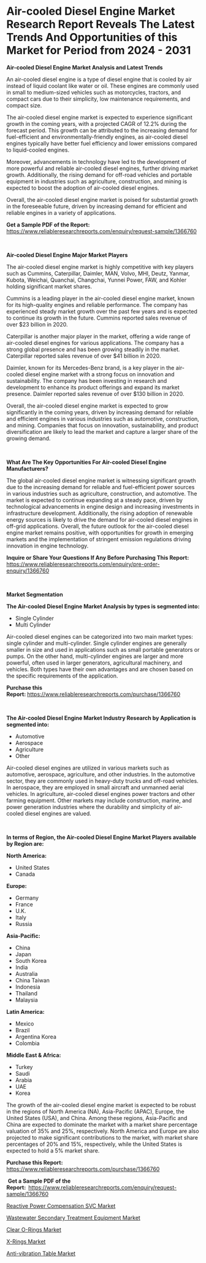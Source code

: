 <p><h1>Air-cooled Diesel Engine Market Research Report Reveals The Latest Trends And Opportunities of this Market for Period from 2024 - 2031</h1></p><p><strong>Air-cooled Diesel Engine Market Analysis and Latest Trends</strong></p>
<p><p>An air-cooled diesel engine is a type of diesel engine that is cooled by air instead of liquid coolant like water or oil. These engines are commonly used in small to medium-sized vehicles such as motorcycles, tractors, and compact cars due to their simplicity, low maintenance requirements, and compact size.</p><p>The air-cooled diesel engine market is expected to experience significant growth in the coming years, with a projected CAGR of 12.2% during the forecast period. This growth can be attributed to the increasing demand for fuel-efficient and environmentally-friendly engines, as air-cooled diesel engines typically have better fuel efficiency and lower emissions compared to liquid-cooled engines.</p><p>Moreover, advancements in technology have led to the development of more powerful and reliable air-cooled diesel engines, further driving market growth. Additionally, the rising demand for off-road vehicles and portable equipment in industries such as agriculture, construction, and mining is expected to boost the adoption of air-cooled diesel engines.</p><p>Overall, the air-cooled diesel engine market is poised for substantial growth in the foreseeable future, driven by increasing demand for efficient and reliable engines in a variety of applications.</p></p>
<p><strong>Get a Sample PDF of the Report:&nbsp;</strong> <a href="https://www.reliableresearchreports.com/enquiry/request-sample/1366760">https://www.reliableresearchreports.com/enquiry/request-sample/1366760</a></p>
<p>&nbsp;</p>
<p><strong>Air-cooled Diesel Engine Major Market Players</strong></p>
<p><p>The air-cooled diesel engine market is highly competitive with key players such as Cummins, Caterpillar, Daimler, MAN, Volvo, MHI, Deutz, Yanmar, Kubota, Weichai, Quanchai, Changchai, Yunnei Power, FAW, and Kohler holding significant market shares.</p><p>Cummins is a leading player in the air-cooled diesel engine market, known for its high-quality engines and reliable performance. The company has experienced steady market growth over the past few years and is expected to continue its growth in the future. Cummins reported sales revenue of over $23 billion in 2020.</p><p>Caterpillar is another major player in the market, offering a wide range of air-cooled diesel engines for various applications. The company has a strong global presence and has been growing steadily in the market. Caterpillar reported sales revenue of over $41 billion in 2020.</p><p>Daimler, known for its Mercedes-Benz brand, is a key player in the air-cooled diesel engine market with a strong focus on innovation and sustainability. The company has been investing in research and development to enhance its product offerings and expand its market presence. Daimler reported sales revenue of over $130 billion in 2020.</p><p>Overall, the air-cooled diesel engine market is expected to grow significantly in the coming years, driven by increasing demand for reliable and efficient engines in various industries such as automotive, construction, and mining. Companies that focus on innovation, sustainability, and product diversification are likely to lead the market and capture a larger share of the growing demand.</p></p>
<p>&nbsp;</p>
<p><strong>What Are The Key Opportunities For Air-cooled Diesel Engine Manufacturers?</strong></p>
<p><p>The global air-cooled diesel engine market is witnessing significant growth due to the increasing demand for reliable and fuel-efficient power sources in various industries such as agriculture, construction, and automotive. The market is expected to continue expanding at a steady pace, driven by technological advancements in engine design and increasing investments in infrastructure development. Additionally, the rising adoption of renewable energy sources is likely to drive the demand for air-cooled diesel engines in off-grid applications. Overall, the future outlook for the air-cooled diesel engine market remains positive, with opportunities for growth in emerging markets and the implementation of stringent emission regulations driving innovation in engine technology.</p></p>
<p><strong>Inquire or Share Your Questions If Any Before Purchasing This Report:</strong> <a href="https://www.reliableresearchreports.com/enquiry/pre-order-enquiry/1366760">https://www.reliableresearchreports.com/enquiry/pre-order-enquiry/1366760</a></p>
<p>&nbsp;</p>
<p><strong>Market Segmentation</strong></p>
<p><strong>The Air-cooled Diesel Engine Market Analysis by types is segmented into:</strong></p>
<p><ul><li>Single Cylinder</li><li>Multi Cylinder</li></ul></p>
<p><p>Air-cooled diesel engines can be categorized into two main market types: single cylinder and multi-cylinder. Single cylinder engines are generally smaller in size and used in applications such as small portable generators or pumps. On the other hand, multi-cylinder engines are larger and more powerful, often used in larger generators, agricultural machinery, and vehicles. Both types have their own advantages and are chosen based on the specific requirements of the application.</p></p>
<p><strong>Purchase this Report:&nbsp;</strong><a href="https://www.reliableresearchreports.com/purchase/1366760">https://www.reliableresearchreports.com/purchase/1366760</a></p>
<p>&nbsp;</p>
<p><strong>The Air-cooled Diesel Engine Market Industry Research by Application is segmented into:</strong></p>
<p><ul><li>Automotive</li><li>Aerospace</li><li>Agriculture</li><li>Other</li></ul></p>
<p><p>Air-cooled diesel engines are utilized in various markets such as automotive, aerospace, agriculture, and other industries. In the automotive sector, they are commonly used in heavy-duty trucks and off-road vehicles. In aerospace, they are employed in small aircraft and unmanned aerial vehicles. In agriculture, air-cooled diesel engines power tractors and other farming equipment. Other markets may include construction, marine, and power generation industries where the durability and simplicity of air-cooled diesel engines are valued.</p></p>
<p>&nbsp;</p>
<p><strong>In terms of Region, the Air-cooled Diesel Engine Market Players available by Region are:</strong></p>
<p>
    <p> <strong> North America: </strong>
        <ul>
            <li>United States</li>
            <li>Canada</li>
        </ul>
        </p> 
    <p> <strong> Europe: </strong>
        <ul>
            <li>Germany</li>
            <li>France</li>
            <li>U.K.</li>
            <li>Italy</li>
            <li>Russia</li>
        </ul>
        </p> 
    <p> <strong> Asia-Pacific: </strong>
        <ul>
            <li>China</li>
            <li>Japan</li>
            <li>South Korea</li>
            <li>India</li>
            <li>Australia</li>
            <li>China Taiwan</li>
            <li>Indonesia</li>
            <li>Thailand</li>
            <li>Malaysia</li>
        </ul>
        </p> 
    <p> <strong> Latin America: </strong>
        <ul>
            <li>Mexico</li>
            <li>Brazil</li>
            <li>Argentina Korea</li>
            <li>Colombia</li>
        </ul>
        </p> 
    <p> <strong> Middle East & Africa: </strong>
        <ul>
            <li>Turkey</li>
            <li>Saudi</li>
            <li>Arabia</li>
            <li>UAE</li>
            <li>Korea</li>
        </ul>
    </p>
    </p>
<p><p>The growth of the air-cooled diesel engine market is expected to be robust in the regions of North America (NA), Asia-Pacific (APAC), Europe, the United States (USA), and China. Among these regions, Asia-Pacific and China are expected to dominate the market with a market share percentage valuation of 35% and 25%, respectively. North America and Europe are also projected to make significant contributions to the market, with market share percentages of 20% and 15%, respectively, while the United States is expected to hold a 5% market share.</p></p>
<p><strong>Purchase this Report: </strong><a href="https://www.reliableresearchreports.com/purchase/1366760">https://www.reliableresearchreports.com/purchase/1366760</a></p>
<p>&nbsp;<strong>Get a Sample PDF of the Report:&nbsp;&nbsp;</strong><a href="https://www.reliableresearchreports.com/enquiry/request-sample/1366760">https://www.reliableresearchreports.com/enquiry/request-sample/1366760</a></p>
<p><strong></strong></p>
<p><p><a href="https://medium.com/@freedayundt/reactive-power-compensation-svc-market-furnishes-information-on-market-share-market-trends-and-590350dafff5">Reactive Power Compensation SVC Market</a></p><p><a href="https://medium.com/@caligoldner/wastewater-secondary-treatment-equipment-market-share-evolution-and-market-growth-trends-2024-cb4aac895781">Wastewater Secondary Treatment Equipment Market</a></p><p><a href="https://medium.com/@shivangi.reportprime/clear-o-rings-market-analysis-its-cagr-market-segmentation-and-global-industry-overview-bab75d14bea5">Clear O-Rings Market</a></p><p><a href="https://medium.com/@shivangi.reportprime/x-rings-market-report-reveals-the-latest-trends-and-growth-opportunities-of-this-market-f257b4a50b92">X-Rings Market</a></p><p><a href="https://medium.com/@freedayundt/anti-vibration-table-market-trends-forecast-and-competitive-analysis-to-2031-0bcf655258d3">Anti-vibration Table Market</a></p></p>